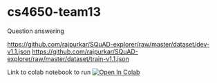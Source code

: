 # cs4650-team13
Question answering

https://github.com/rajpurkar/SQuAD-explorer/raw/master/dataset/dev-v1.1.json
https://github.com/rajpurkar/SQuAD-explorer/raw/master/dataset/train-v1.1.json

Link to colab notebook to run [![Open In Colab](https://colab.research.google.com/assets/colab-badge.svg)](https://colab.research.google.com/drive/1x3gHIFDJHDkS-RoGxxJtESUZh9eRYa-k)
